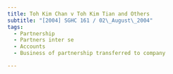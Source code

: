 ```yaml
---
title: Toh Kim Chan v Toh Kim Tian and Others
subtitle: "[2004] SGHC 161 / 02\_August\_2004"
tags:
  - Partnership
  - Partners inter se
  - Accounts
  - Business of partnership transferred to company

---
```


